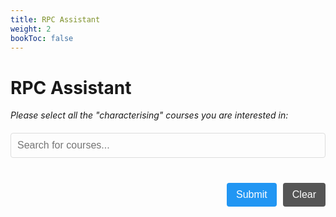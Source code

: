 ```yaml
---
title: RPC Assistant
weight: 2
bookToc: false
---
```


# RPC Assistant

<style>
    :root {
        --text-color: #333333;
        --item-bg-color: #f0f0f0;
        --result-bg-color: #f9f9f9;
        --result-border-color: #e0e0e0;
        --coverage-bg-color: #ddeffe;
    }
    @media (prefers-color-scheme: dark) {
        :root {
            --text-color: #e0e0e0;
            --item-bg-color: #1e1e1e;
            --result-bg-color: #1e1e1e;
            --result-border-color: #333333;
            --coverage-bg-color: #555555;
        }
    }
    #courseSelection {
        max-width: 1000px;
    }
    #description {
        margin-bottom: 20px;
        font-style: italic;
    }
    #courseList {
        list-style-type: none;
        padding: 0;
        display: grid;
        grid-template-columns: repeat(auto-fill, minmax(200px, 1fr));
        gap: 10px;
        margin-bottom: 20px;
    }
    #courseList li {
        background-color: var(--item-bg-color);
        border-radius: 4px;
        padding: 10px;
        height: auto;
        display: flex;
        align-items: center;
    }
    #courseList li label {
        display: flex;
        align-items: center;
        cursor: pointer;
        height: 100%;
        width: 100%;
        white-space: nowrap;
        overflow: hidden;
        text-overflow: ellipsis;
        color: var(--text-color);
    }
    #courseList li input[type="checkbox"] {
        margin-right: 10px;
        flex-shrink: 0;
    }
    .button-container {
        display: flex;
        justify-content: flex-end;
        gap: 10px;
        margin-top: 20px;
        max-width: 1000px;
    }
    button {
        padding: 10px 15px;
        border: none;
        border-radius: 4px;
        cursor: pointer;
        font-size: 16px;
    }
    .primary-button {
        background-color: #2196f3;
        color: white;
    }
    .primary-button:hover {
        background-color: #1e88e5;
    }
    .secondary-button {
        background-color: #555555;
        color: white;
    }
    .secondary-button:hover {
        background-color: #444444;
    }
    .tertiary-button {
        background-color: #ff9800;
        color: white;
        padding: 8px 12px;
        border: none;
        border-radius: 4px;
        cursor: pointer;
    }
    .tertiary-button:hover {
        background-color: #fb8c00;
    }
    #results {
        margin-top: 20px;
    }
    .result-item {
        background-color: var(--result-bg-color);
        border: 1px solid var(--result-border-color);
        box-shadow: 0 2px 4px rgba(0, 0, 0, 0.1);
        padding: 20px;
        margin-bottom: 20px;
        border-radius: 8px;
    }
    .result-title {
        font-size: 20px;
        font-weight: bold;
        color: #2196f3;
        margin-bottom: 10px;
    }
    .coverage-info {
        font-size: 16px;
        color: var(--text-color);
        background-color: var(--coverage-bg-color);
        padding: 5px 10px;
        border-radius: 4px;
        margin-bottom: 10px;
    }
    .covered-courses {
        font-style: italic;
        color: var(--text-color);
        margin-top: 10px;
        padding: 5px 0;
    }
    .exam-list {
        display: none;
        margin-top: 10px;
        padding-left: 20px;
    }
    .exam-list li {
        margin-bottom: 5px;
        word-wrap: break-word;
        overflow-wrap: anywhere;
    }
    .exam-list li.covered {
        font-weight: bold;
        color: #388e3c;
    }
    #searchContainer {
        margin-bottom: 20px;
    }
    #searchInput {
        width: 100%;
        max-width: 1000px;
        padding: 10px;
        font-size: 16px;
        border: 1px solid #ddd;
        border-radius: 4px;
        box-sizing: border-box;
        background-color: var(--bg-color);
        color: var(--text-color);
    }
    @media (prefers-color-scheme: dark) {
        .exam-list li.covered {
            color: #81c784;
        }
    }
    @media (max-width: 600px) {
        body {
            padding: 5px;
        }
        #courseList {
            grid-template-columns: 1fr;
            justify-items: center;
            padding: 0 10px;
        }
        #courseList li {
            font-size: 16px;
            padding: 10px;
            height: auto;
            min-height: 60px;
            width: calc(100% - 20px);
            max-width: 300px;
        }
        #courseList li label {
            display: flex;
            flex-wrap: nowrap;
            align-items: center;
            white-space: normal;
            overflow: visible;
            text-overflow: clip;
        }
        #courseList li input[type="checkbox"] {
            margin-right: 10px;
            flex-shrink: 0;
        }
        .button-container {
            flex-direction: column;
        }
        .button-container button {
            margin-bottom: 10px;
        }
    }
</style>
</head>
<body>
<p id="description">
    Please select all the "characterising" courses you are interested
    in:
</p>
<div id="searchContainer">
    <input
        type="text"
        id="searchInput"
        placeholder="Search for courses..."
    />
</div>
<div id="courseSelection">
    <ul id="courseList"></ul>
</div>
<div id="results" style="display: none">
    <h2>Top 5 Recommended Combinations:</h2>
    <div id="resultsList"></div>
</div>
<div class="button-container">
    <button
        onclick="calculateResults()"
        class="primary-button"
        id="calculateButton"
    >
        Submit
    </button>
    <button
        onclick="resetSelection()"
        class="secondary-button"
        id="resetButton"
    >
        Clear
    </button>
    <button
        onclick="editSelection()"
        class="primary-button"
        id="editButton"
        style="display: none"
    >
        Edit Selection
    </button>
</div>

<script>
    const data = [
        [
            "RPC in Algorithms",
            [
                "Advanced Algorithms",
                "Computational Complexity",
                "Cryptography",
                "Graph Theory",
                "Network Algorithms",
            ],
        ],
        [
            "RPC in Artificial Intelligence",
            [
                "Advanced Machine Learning",
                "Big Data Computing",
                "Computer Vision",
                "Deep Learning and Applied Artificial Intelligence",
                "Formal Methods for AI-Based Systems Engineering",
                "Natural Language Processing",
            ],
        ],
        [
            "RPC in Computational Models for Systems Design",
            [
                "Automatic Verification of Intelligent Systems",
                "Concurrent Systems",
                "Formal Methods for AI-Based Systems Engineering",
                "Mathematical Logic for Computer Science",
                "Models of Computation",
            ],
        ],
        [
            "RPC in Data Science",
            [
                "Advanced Machine Learning",
                "Big Data Computing",
                "Cloud Computing",
                "Data and Network Security",
                "Foundations of Data Science",
            ],
        ],
        [
            "RPC in Multimedia Computing and Interaction",
            [
                "Advanced Machine Learning",
                "Advanced Software Engineering",
                "Biometric Systems",
                "Computer Vision",
                "Deep Learning and Applied Artificial Intelligence",
                "Human-Computer Interaction on The Web",
                "Multimodal Interaction",
                "Natural Language Processing",
            ],
        ],
        [
            "RPC in Networks",
            [
                "Autonomous Networking",
                "Computer Network Performance",
                "Internet of Things",
                "Network Algorithms",
            ],
        ],
        [
            "RPC in Security",
            [
                "Biometric Systems",
                "Blockchain and Distributed Ledger Technologies",
                "Cryptography",
                "Data and Network Security",
                "Practical Network Defense",
                "Security in Software Applications",
            ],
        ],
        [
            "RPC in Software Engineering",
            [
                "Advanced Algorithms",
                "Advanced Software Engineering",
                "Automatic Verification of Intelligent Systems",
                "Blockchain and Distributed Ledger Technologies",
                "Concurrent Systems",
                "Distributed Systems",
                "Formal Methods for AI-Based Systems Engineering",
                "Security in Software Applications",
            ],
        ],
        [
            "RPC in Systems",
            [
                "Advanced Architectures",
                "Cloud Computing",
                "Concurrent Systems",
                "Distributed Systems",
            ],
        ],
    ];

    const allCourses = [
        ...new Set(data.flatMap(([, courses]) => courses)),
    ].sort();

    let results = [];

    function populateCourseList() {
        const courseList = document.getElementById("courseList");
        allCourses.forEach((course) => {
            const li = document.createElement("li");
            const checkbox = document.createElement("input");
            checkbox.type = "checkbox";
            checkbox.id = course;
            checkbox.name = course;
            checkbox.value = course;

            const label = document.createElement("label");
            label.htmlFor = course;
            label.appendChild(checkbox);
            label.appendChild(document.createTextNode(course));

            li.appendChild(label);
            courseList.appendChild(li);
        });
    }

    function getSelectedCourses() {
        return Array.from(
            document.querySelectorAll(
                '#courseList input[type="checkbox"]:checked',
            ),
        ).map((cb) => cb.value);
    }

    function combinations(arr, r) {
        if (r === 1) return arr.map((el) => [el]);
        return arr.flatMap((el, i) =>
            combinations(arr.slice(i + 1), r - 1).map((combo) => [
                el,
                ...combo,
            ]),
        );
    }

    function calculateResults() {
        const selectedCourses = getSelectedCourses();
        const groupCombinations = combinations(data, 2);

        results = groupCombinations.map(([group1, group2]) => {
            const set1 = new Set(group1[1]);
            const set2 = new Set(group2[1]);
            const unionSet = new Set([...set1, ...set2]);
            const coveredCourses = selectedCourses.filter((course) =>
                unionSet.has(course),
            );
            return {
                groups: [group1, group2],
                coverage: coveredCourses.length,
                coveredCourses: coveredCourses,
                allCourses: [...unionSet],
            };
        });

        results.sort((a, b) => b.coverage - a.coverage);

        displayResults(results.slice(0, 5), selectedCourses.length);
        document.getElementById("description").style.display = "none";
        document.getElementById("searchContainer").style.display =
            "none";

        window.scrollTo(0, 0);
    }

    function displayResults(results, totalSelected) {
        const resultsDiv = document.getElementById("results");
        const resultsList = document.getElementById("resultsList");
        resultsList.innerHTML = "";

        results.forEach((result, index) => {
            const resultItem = document.createElement("div");
            resultItem.className = "result-item";
            resultItem.innerHTML = `
            <div class="result-title">${result.groups[0][0]} + ${result.groups[1][0]}</div>
            <div class="coverage-info">Selected courses covered: ${result.coverage}/${totalSelected}</div>
            <p class="covered-courses">Covered courses: ${result.coveredCourses.join(", ")}</p>
            <button class="tertiary-button" onclick="toggleExamList(${index})">Show All Courses</button>
            <ul class="exam-list" id="examList${index}">
                ${result.allCourses
                    .map(
                        (course) => `
                    <li class="${result.coveredCourses.includes(course) ? "covered" : ""}">${course}</li>
                `,
                    )
                    .join("")}
            </ul>
        `;
            resultsList.appendChild(resultItem);
        });

        document.getElementById("courseSelection").style.display =
            "none";
        resultsDiv.style.display = "block";
        document.getElementById("calculateButton").style.display =
            "none";
        document.getElementById("resetButton").style.display = "none";
        document.getElementById("editButton").style.display =
            "inline-block";
    }

    function toggleExamList(index) {
        const examList = document.getElementById(`examList${index}`);
        const button = examList.previousElementSibling;

        const result = results[index];
        const sortedCourses = result.allCourses.slice().sort();

        examList.innerHTML = sortedCourses
            .map(
                (course) => `
                        <li class="${result.coveredCourses.includes(course) ? "covered" : ""}">${course}</li>
                    `,
            )
            .join("");

        examList.style.display =
            examList.style.display === "none" ||
            examList.style.display === ""
                ? "block"
                : "none";
        button.textContent =
            examList.style.display === "block"
                ? "Hide All Courses"
                : "Show All Courses";
    }

    function resetSelection() {
        document
            .querySelectorAll('#courseList input[type="checkbox"]')
            .forEach((checkbox) => (checkbox.checked = false));

        const searchInput = document.getElementById("searchInput");
        searchInput.value = "";
        searchCourses();

        window.scrollTo(0, 0);
    }

    function editSelection() {
        document.getElementById("results").style.display = "none";
        document.getElementById("courseSelection").style.display =
            "block";
        document.getElementById("calculateButton").style.display =
            "inline-block";
        document.getElementById("resetButton").style.display =
            "inline-block";
        document.getElementById("editButton").style.display = "none";
        document.getElementById("description").style.display = "block";
        document.getElementById("searchContainer").style.display =
            "block";
    }

    function populateCourseList() {
        const courseList = document.getElementById("courseList");
        allCourses.forEach((course) => {
            const li = document.createElement("li");
            const checkbox = document.createElement("input");
            checkbox.type = "checkbox";
            checkbox.id = course;
            checkbox.name = course;
            checkbox.value = course;

            const label = document.createElement("label");
            label.htmlFor = course;
            label.appendChild(checkbox);
            label.appendChild(document.createTextNode(course));

            li.appendChild(label);
            courseList.appendChild(li);
        });
    }

    function searchCourses() {
        const searchInput = document.getElementById("searchInput");
        const filter = searchInput.value.toLowerCase();
        const courseItems = document.querySelectorAll("#courseList li");

        courseItems.forEach((item) => {
            const text = item.textContent || item.innerText;
            if (text.toLowerCase().indexOf(filter) > -1) {
                item.style.display = "";
            } else {
                item.style.display = "none";
            }
        });
    }

    window.onload = function () {
        populateCourseList();
        document
            .getElementById("searchInput")
            .addEventListener("keyup", searchCourses);
    };
</script>
